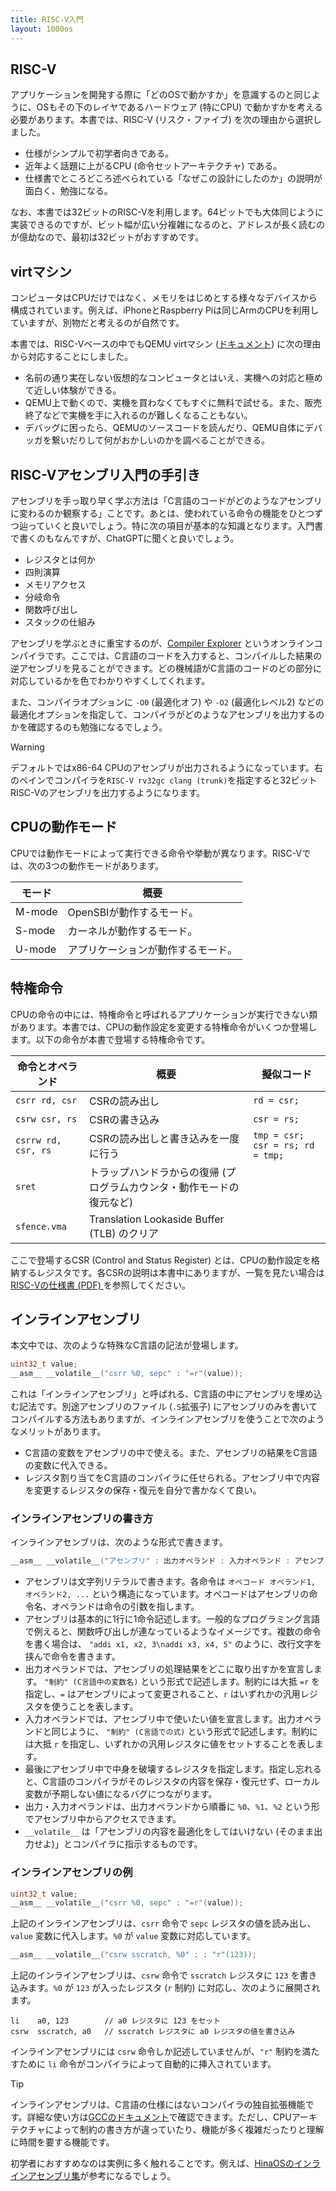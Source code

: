 ```yaml
---
title: RISC-V入門
layout: 1000os
---
```


## RISC-V

アプリケーションを開発する際に「どのOSで動かすか」を意識するのと同じように、OSもその下のレイヤであるハードウェア (特にCPU) で動かすかを考える必要があります。本書では、RISC-V (リスク・ファイブ) を次の理由から選択しました。

- 仕様がシンプルで初学者向きである。
- 近年よく話題に上がるCPU (命令セットアーキテクチャ) である。
- 仕様書でところどころ述べられている「なぜこの設計にしたのか」の説明が面白く、勉強になる。

なお、本書では32ビットのRISC-Vを利用します。64ビットでも大体同じように実装できるのですが、ビット幅が広い分複雑になるのと、アドレスが長く読むのが億劫なので、最初は32ビットがおすすめです。

## virtマシン

コンピュータはCPUだけではなく、メモリをはじめとする様々なデバイスから構成されています。例えば、iPhoneとRaspberry Piは同じArmのCPUを利用していますが、別物だと考えるのが自然です。

本書では、RISC-Vベースの中でもQEMU virtマシン ([ドキュメント](https://www.qemu.org/docs/master/system/riscv/virt.html)) に次の理由から対応することにしました。

- 名前の通り実在しない仮想的なコンピュータとはいえ、実機への対応と極めて近しい体験ができる。
- QEMU上で動くので、実機を買わなくてもすぐに無料で試せる。また、販売終了などで実機を手に入れるのが難しくなることもない。
- デバッグに困ったら、QEMUのソースコードを読んだり、QEMU自体にデバッガを繋いだりして何がおかしいのかを調べることができる。

## RISC-Vアセンブリ入門の手引き

アセンブリを手っ取り早く学ぶ方法は「C言語のコードがどのようなアセンブリに変わるのか観察する」ことです。あとは、使われている命令の機能をひとつずつ辿っていくと良いでしょう。特に次の項目が基本的な知識となります。入門書で書くのもなんですが、ChatGPTに聞くと良いでしょう。

- レジスタとは何か
- 四則演算
- メモリアクセス
- 分岐命令
- 関数呼び出し
- スタックの仕組み

アセンブリを学ぶときに重宝するのが、[Compiler Explorer](https://godbolt.org/) というオンラインコンパイラです。ここでは、C言語のコードを入力すると、コンパイルした結果の逆アセンブリを見ることができます。どの機械語がC言語のコードのどの部分に対応しているかを色でわかりやすくしてくれます。

また、コンパイラオプションに `-O0` (最適化オフ) や `-O2` (最適化レベル2) などの最適化オプションを指定して、コンパイラがどのようなアセンブリを出力するのかを確認するのも勉強になるでしょう。

> [!WARNING]
>
> デフォルトではx86-64 CPUのアセンブリが出力されるようになっています。右のペインでコンパイラを`RISC-V rv32gc clang (trunk)`を指定すると32ビットRISC-Vのアセンブリを出力するようになります。

## CPUの動作モード

CPUでは動作モードによって実行できる命令や挙動が異なります。RISC-Vでは、次の3つの動作モードがあります。

| モード | 概要 |
| --- | --- |
| M-mode | OpenSBIが動作するモード。 |
| S-mode | カーネルが動作するモード。 |
| U-mode | アプリケーションが動作するモード。 |

## 特権命令

CPUの命令の中には、特権命令と呼ばれるアプリケーションが実行できない類があります。本書では、CPUの動作設定を変更する特権命令がいくつか登場します。以下の命令が本書で登場する特権命令です。

| 命令とオペランド | 概要 | 擬似コード |
| --- | --- | --- |
| `csrr rd, csr` | CSRの読み出し | `rd = csr;` |
| `csrw csr, rs` | CSRの書き込み | `csr = rs;` |
| `csrrw rd, csr, rs` | CSRの読み出しと書き込みを一度に行う | `tmp = csr; csr = rs; rd = tmp;` |
| `sret` | トラップハンドラからの復帰 (プログラムカウンタ・動作モードの復元など) | |
| `sfence.vma` | Translation Lookaside Buffer (TLB) のクリア | |

ここで登場するCSR (Control and Status Register) とは、CPUの動作設定を格納するレジスタです。各CSRの説明は本書中にありますが、一覧を見たい場合は [RISC-Vの仕様書 (PDF) ](https://github.com/riscv/riscv-isa-manual/releases/download/Priv-v1.12/riscv-privileged-20211203.pdf)を参照してください。

## インラインアセンブリ

本文中では、次のような特殊なC言語の記法が登場します。

```c
uint32_t value;
__asm__ __volatile__("csrr %0, sepc" : "=r"(value));
```

これは「インラインアセンブリ」と呼ばれる、C言語の中にアセンブリを埋め込む記法です。別途アセンブリのファイル (`.S`拡張子) にアセンブリのみを書いてコンパイルする方法もありますが、インラインアセンブリを使うことで次のようなメリットがあります。

- C言語の変数をアセンブリの中で使える。また、アセンブリの結果をC言語の変数に代入できる。
- レジスタ割り当てをC言語のコンパイラに任せられる。アセンブリ中で内容を変更するレジスタの保存・復元を自分で書かなくて良い。

### インラインアセンブリの書き方

インラインアセンブリは、次のような形式で書きます。

```c
__asm__ __volatile__("アセンブリ" : 出力オペランド : 入力オペランド : アセンブリ中で破壊するレジスタ);
```

- アセンブリは文字列リテラルで書きます。各命令は `オペコード オペランド1, オペランド2, ...` という構造になっています。オペコードはアセンブリの命令名、オペランドは命令の引数を指します。
- アセンブリは基本的に1行に1命令記述します。一般的なプログラミング言語で例えると、関数呼び出しが連なっているようなイメージです。複数の命令を書く場合は、 `"addi x1, x2, 3\naddi x3, x4, 5"` のように、改行文字を挟んで命令を書きます。
- 出力オペランドでは、アセンブリの処理結果をどこに取り出すかを宣言します。 `"制約" (C言語中の変数名)` という形式で記述します。制約には大抵 `=r` を指定し、`=` はアセンブリによって変更されること、`r` はいずれかの汎用レジスタを使うことを表します。
- 入力オペランドでは、アセンブリ中で使いたい値を宣言します。出力オペランドと同じように、 `"制約" (C言語での式)` という形式で記述します。制約には大抵 `r` を指定し、いずれかの汎用レジスタに値をセットすることを表します。
- 最後にアセンブリ中で中身を破壊するレジスタを指定します。指定し忘れると、C言語のコンパイラがそのレジスタの内容を保存・復元せず、ローカル変数が予期しない値になるバグにつながります。
- 出力・入力オペランドは、出力オペランドから順番に `%0`、`%1`、`%2` という形でアセンブリ中からアクセスできます。
- `__volatile__` は「アセンブリの内容を最適化をしてはいけない (そのまま出力せよ)」とコンパイラに指示するものです。

### インラインアセンブリの例

```c
uint32_t value;
__asm__ __volatile__("csrr %0, sepc" : "=r"(value));
```

上記のインラインアセンブリは、`csrr` 命令で `sepc` レジスタの値を読み出し、`value` 変数に代入します。`%0` が `value` 変数に対応しています。

```c
__asm__ __volatile__("csrw sscratch, %0" : : "r"(123));
```

上記のインラインアセンブリは、`csrw` 命令で `sscratch` レジスタに `123` を書き込みます。`%0` が `123` が入ったレジスタ (`r` 制約) に対応し、次のように展開されます。

```
li    a0, 123        // a0 レジスタに 123 をセット
csrw  sscratch, a0   // sscratch レジスタに a0 レジスタの値を書き込み
```

インラインアセンブリには `csrw` 命令しか記述していませんが、`"r"` 制約を満たすために `li` 命令がコンパイラによって自動的に挿入されています。

> [!TIP]
>
> インラインアセンブリは、C言語の仕様にはないコンパイラの独自拡張機能です。詳細な使い方は[GCCのドキュメント](https://gcc.gnu.org/onlinedocs/gcc/Extended-Asm.html)で確認できます。ただし、CPUアーキテクチャによって制約の書き方が違っていたり、機能が多く複雑だったりと理解に時間を要する機能です。
>
> 初学者におすすめなのは実例に多く触れることです。例えば、[HinaOSのインラインアセンブリ集](https://github.com/nuta/microkernel-book/blob/52d66bd58cd95424f009e2df8bc1184f6ffd9395/kernel/riscv32/asm.h)が参考になるでしょう。

